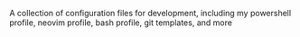A collection of configuration files for development, including my powershell profile, neovim profile, bash profile, git templates, and more
